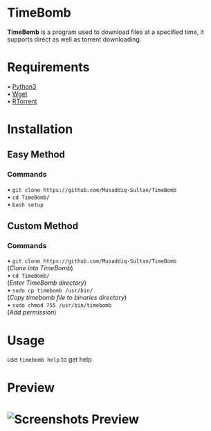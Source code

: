 # TimeBomb
<b>TimeBomb</b> is a program used to download files at a specified time, it supports direct as well as torrent downloading.

<h1>Requirements</h1>
<p>
• <a href="https://www.python.org/">Python3</a><br>
• <a href="https://www.gnu.org/software/wget/">Wget</a><br>
• <a href="http://rakshasa.github.io/rtorrent/">RTorrent</a>
</p>

<h1>Installation</h1>
<h2>Easy Method</h2>
<h3>Commands</h3>
<p>
• <code>git clone https://github.com/Musaddiq-Sultan/TimeBomb</code><br>
• <code>cd TimeBomb/</code><br>
• <code>bash setup</code>
</p>

<h2>Custom Method</h2>
<h3>Commands</h3>
<p>
• <code>git clone https://github.com/Musaddiq-Sultan/TimeBomb</code><br>(<i>Clone into TimeBomb</i>)<br>
• <code>cd TimeBomb/</code><br>(<i>Enter TimeBomb directory</i>)<br>
• <code>sudo cp timebomb /usr/bin/</code><br>(<i>Copy timebomb file to binaries directory</i>)<br>
• <code>sudo chmod 755 /usr/bin/timebomb</code><br>(<i>Add permission</i>)<br>
</p>

<h1>Usage</h1>
<p>
use <code>timebomb help</code> to get help
</p>

<h1>Preview<h1>
<img src="https://i.postimg.cc/c4MFgnd8/TimeBomb.gif" alt="Screenshots Preview">

